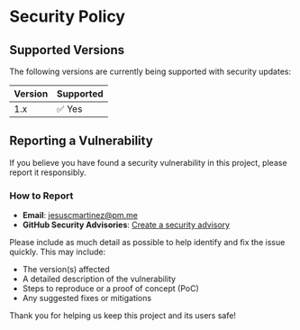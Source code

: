 # Security Policy

## Supported Versions

The following versions are currently being supported with security updates:

| Version | Supported          |
| ------- | ------------------ |
| 1.x     | ✅ Yes             |

## Reporting a Vulnerability

If you believe you have found a security vulnerability in this project, please report it responsibly.

### How to Report

- **Email**: [jesuscmartinez@pm.me](mailto:jesuscmartinez@pm.me)
- **GitHub Security Advisories**: [Create a security advisory](https://github.com/jesuscmartinez/lets-threat-model-core/security/advisories)

Please include as much detail as possible to help identify and fix the issue quickly. This may include:

- The version(s) affected
- A detailed description of the vulnerability
- Steps to reproduce or a proof of concept (PoC)
- Any suggested fixes or mitigations

Thank you for helping us keep this project and its users safe!
